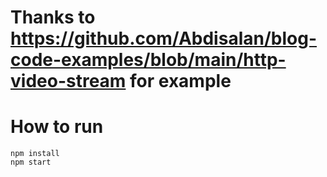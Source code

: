 # Thanks to https://github.com/Abdisalan/blog-code-examples/blob/main/http-video-stream for example

# How to run

```
npm install
npm start
```
